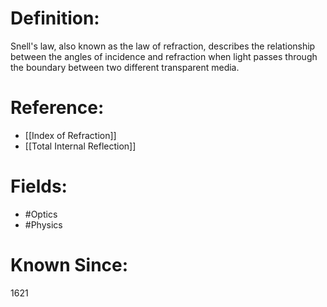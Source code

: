 

# Definition:
Snell's law, also known as the law of refraction, describes the relationship between the angles of incidence and refraction when light passes through the boundary between two different transparent media.

# Reference:
- [[Index of Refraction]]
- [[Total Internal Reflection]]

# Fields: 
- #Optics
- #Physics

# Known Since:
1621

